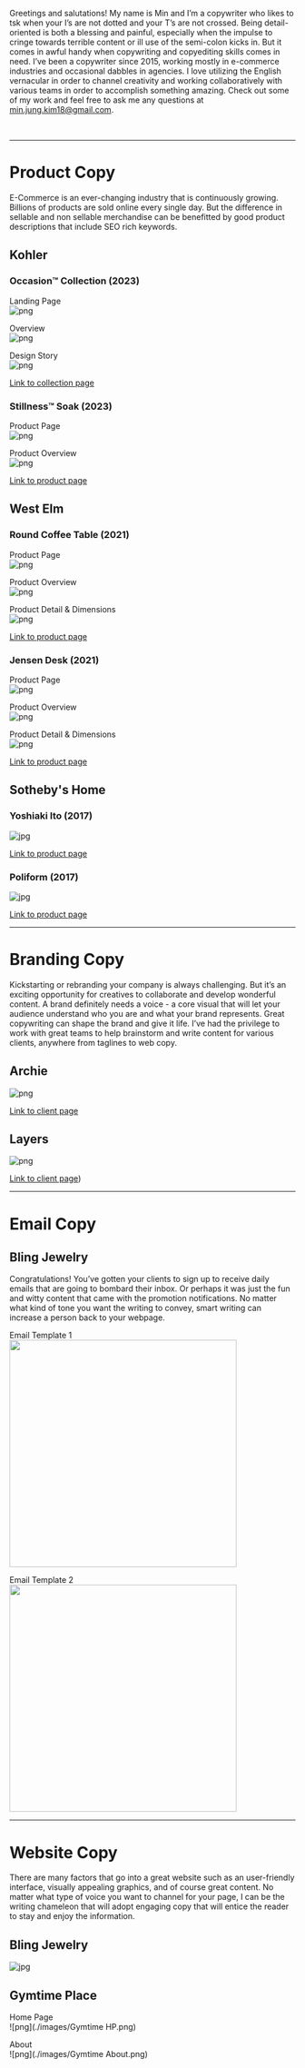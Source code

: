 Greetings and salutations! My name is Min and I’m a copywriter who likes to tsk when your I’s are not dotted and your T’s are not crossed. Being detail-oriented is both a blessing and painful, especially when the impulse to cringe towards terrible content or ill use of the semi-colon kicks in. But it comes in awful handy when copywriting and copyediting skills comes in need. I’ve been a copywriter since 2015, working mostly in e-commerce industries and occasional dabbles in agencies. I love utilizing the English vernacular in order to channel creativity and working collaboratively with various teams in order to accomplish something amazing. Check out some of my work and feel free to ask me any questions at min.jung.kim18@gmail.com.

<br />

***

# Product Copy
E-Commerce is an ever-changing industry that is continuously growing. Billions of products are sold online every single day. But the difference in sellable and non sellable merchandise can be benefitted by good product descriptions that include SEO rich keywords.

## Kohler

### Occasion™ Collection (2023)

Landing Page<br>
![png](./images/kohler_occasion_1.png)

Overview<br>
![png](./images/kohler_occasion_2.png)

Design Story<br>
![png](./images/kohler_occasion_3.png)

[Link to collection page](https://www.studiokohler.com/content/kohler-kds/en-us/featured/collections/fixtures-collections/occasion-collection.html)

### Stillness™ Soak (2023)

Product Page<br>
![png](./images/kohler_stillness_soak_1.png)

Product Overview<br>
![png](./images/kohler_stillness_soak_2.png)

[Link to product page](https://www.studiokohler.com/en-us/bathroom/bathing/31404-kohler-plumbinguscanada.html?sku=K-31404-HW1)

## West Elm

### Round Coffee Table (2021)

Product Page<br>
![png](./images/west_elm_coffee_table_1.png)

Product Overview<br>
![png](./images/west_elm_coffee_table_2.png)

Product Detail & Dimensions<br>
![png](./images/west_elm_coffee_table_3.png)

[Link to product page](https://www.westelm.com/products/mid-century-art-display-round-coffee-table-cloud-h4475/)

### Jensen Desk (2021)
Product Page<br>
![png](./images/west_elm_desk_1.png)

Product Overview<br>
![png](./images/west_elm_desk_2.png)

Product Detail & Dimensions<br>
![png](./images/west_elm_desk_3.png)

[Link to product page](https://www.westelm.com/products/jensen-desk-h1694/)

## Sotheby's Home

### Yoshiaki Ito (2017)
![jpg](./images/yoshiaki_ito_edited.jpg)

[Link to product page](https://sothebyshome.com/yoshiaki-ito-yosegi-stool-sea-63536-52484.html#)

### Poliform (2017)
![jpg](./images/poliform_sofa_edited.jpg)

[Link to product page](https://sothebyshome.com/poliform-long-island-05-sofa-and-service-tables-sea-58946-47687.html)

***

# Branding Copy
Kickstarting or rebranding your company is always challenging. But it’s an exciting opportunity for creatives to collaborate and develop wonderful content. A brand definitely needs a voice - a core visual that will let your audience understand who you are and what your brand represents. Great copywriting can shape the brand and give it life. I’ve had the privilege to work with great teams to help brainstorm and write content for various clients, anywhere from taglines to web copy.

## Archie
![png](./images/archie_landing.png)

[Link to client page](https://www.callarchie.com/)

## Layers
![png](./images/layers_landing.png)

[Link to client page](https://layerslife.com/))

***

# Email Copy

## Bling Jewelry
Congratulations! You’ve gotten your clients to sign up to receive daily emails that are going to bombard their inbox. Or perhaps it was just the fun and witty content that came with the promotion notifications. No matter what kind of tone you want the writing to convey, smart writing can increase a person back to your webpage.

Email Template 1<br>
<img src="./images/BlingJewelry-August-Birthstone.jpg" width="400">

Email Template 2<br>
<img src="./images/BlingJewelry-summer-nautical-jewelry.jpg" width="400">

***

# Website Copy
There are many factors that go into a great website such as an user-friendly interface, visually appealing graphics, and of course great content. No matter what type of voice you want to channel for your page, I can be the writing chameleon that will adopt engaging copy that will entice the reader to stay and enjoy the information.

## Bling Jewelry
![jpg](./images/BlingJewelry-homepage-June.jpg)

## Gymtime Place
Home Page<br>
![png](./images/Gymtime HP.png)<br>

About<br>
![png](./images/Gymtime About.png)

